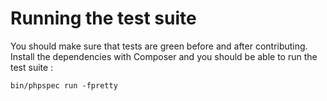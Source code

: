 # Running the test suite

You should make sure that tests are green before and after contributing. Install
the dependencies with Composer and you should be able to run the test suite :

    bin/phpspec run -fpretty
